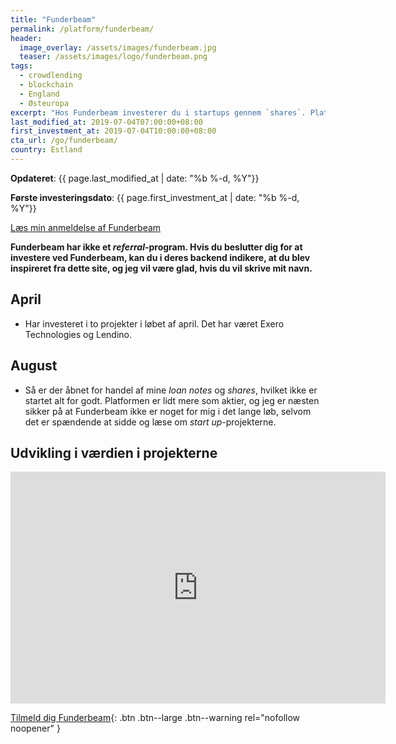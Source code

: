 ```yaml
---
title: "Funderbeam"
permalink: /platform/funderbeam/
header:
  image_overlay: /assets/images/funderbeam.jpg
  teaser: /assets/images/logo/funderbeam.png
tags:
  - crowdlending
  - blockchain
  - England
  - Østeuropa
excerpt: "Hos Funderbeam investerer du i startups gennem `shares`. Platformen er baseret på blockchain-teknologien."
last_modified_at: 2019-07-04T07:00:00+08:00
first_investment_at: 2019-07-04T10:00:00+08:00
cta_url: /go/funderbeam/
country: Estland
---
```


**Opdateret**: {{ page.last_modified_at | date: "%b %-d, %Y"}}

**Første investeringsdato**: {{ page.first_investment_at | date: "%b %-d, %Y"}}

[Læs min anmeldelse af Funderbeam](/funderbeam-anmeldelse/)

**Funderbeam har ikke et _referral_-program. Hvis du beslutter dig for at investere ved Funderbeam, kan du i deres backend indikere, at du blev inspireret fra dette site, og jeg vil være glad, hvis du vil skrive mit navn.**

## April

- Har investeret i to projekter i løbet af april. Det har været Exero Technologies og Lendino.

## August

- Så er der åbnet for handel af mine _loan notes_ og _shares_, hvilket ikke er startet alt for godt. Platformen er lidt mere som aktier, og jeg er næsten sikker på at Funderbeam ikke er noget for mig i det lange løb, selvom det er spændende at sidde og læse om _start up_-projekterne.

## Udvikling i værdien i projekterne

<iframe width="600" height="371" seamless frameborder="0" scrolling="no" src="https://docs.google.com/spreadsheets/d/e/2PACX-1vQKZZbdj1cM5A4yCXjtjhxowXHoMhioXI-OR-mEPmmGgqQhcSr250VUM8SGVvRkWZziWUYleizmqAC2/pubchart?oid=973342468&amp;format=image"></iframe>

[Tilmeld dig Funderbeam](/go/funderbeam/){: .btn .btn--large .btn--warning rel="nofollow noopener" }
